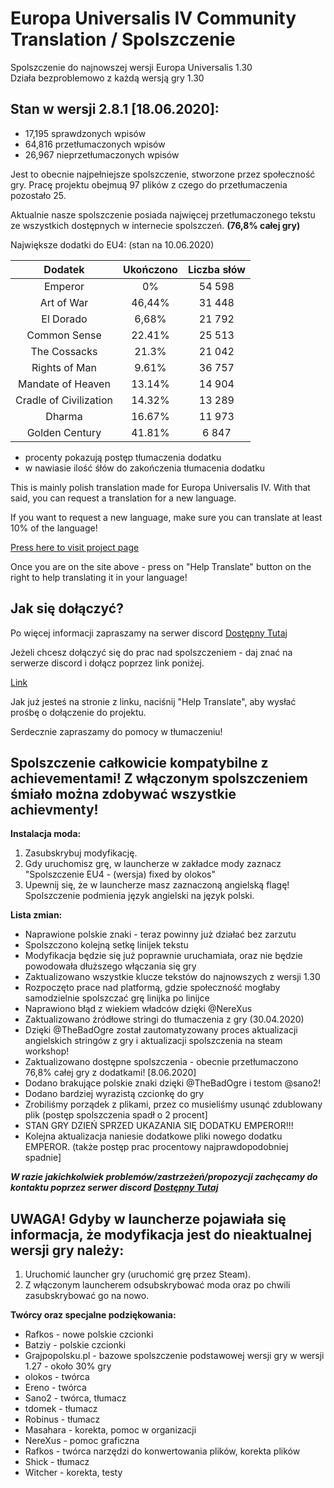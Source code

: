 Europa Universalis IV Community Translation / Spolszczenie
===
Spolszczenie do najnowszej wersji Europa Universalis 1.30  
Działa bezproblemowo z każdą wersją gry 1.30

Stan w  wersji 2.8.1 [18.06.2020]:
---
 * 17,195 sprawdzonych wpisów
 * 64,816 przetłumaczonych wpisów
 * 26,967 nieprzetłumaczonych wpisów

Jest to obecnie najpełniejsze spolszczenie, stworzone przez społeczność gry.
Pracę projektu obejmuą 97 plików z czego do przetłumaczenia pozostało 25.

Aktualnie nasze spolszczenie posiada najwięcej przetłumaczonego tekstu ze wszystkich dostępnych w internecie spolszczeń. **(76,8% całej gry)**

Największe dodatki do EU4:
(stan na 10.06.2020)

|         Dodatek        | Ukończono | Liczba słów |
|:----------------------:|:---------:|:-----------:|
| Emperor                | 0%        | 54 598      |
| Art of War             | 46,44%    | 31 448      |
| El Dorado              | 6,68%     | 21 792      |
| Common Sense           | 22.41%    | 25 513      |
| The Cossacks           | 21.3%     | 21 042      |
| Rights of Man          | 9.61%     | 36 757      |
| Mandate of Heaven      | 13.14%    | 14 904      |
| Cradle of Civilization | 14.32%    | 13 289      |
| Dharma                 | 16.67%    | 11 973      |
| Golden Century         | 41.81%    | 6 847       |

 * procenty pokazują postęp tłumaczenia dodatku
 * w nawiasie ilość śłów do zakończenia tłumacenia dodatku

This is mainly polish translation made for Europa Universalis IV.
With that said, you can request a translation for a new language.

If you want to request a new language, make sure you can translate at least 10% of the language!

[Press here to visit project page](https://www.transifex.com/europa-universalis-iv-community-translation/Community-edition/)

Once you are on the site above - press on "Help Translate" button on the right to help translating it in your language!

Jak się dołączyć?
---

Po więcej informacji zapraszamy na serwer discord [Dostępny Tutaj](https://discord.gg/QUB7z23])

Jeżeli chcesz dołączyć się do prac nad spolszczeniem - daj znać na serwerze discord i dołącz poprzez link poniżej.

[Link](https://www.transifex.com/europa-universalis-iv-community-translation/Community-edition/)

Jak już jesteś na stronie z linku, naciśnij "Help Translate", aby wysłać prośbę o dołączenie do projektu.

Serdecznie zapraszamy do pomocy w tłumaczeniu!


**Spolszczenie całkowicie kompatybilne z achievementami! Z włączonym spolszczeniem śmiało można zdobywać wszystkie achievmenty!**
---

**Instalacja moda:**
1. Zasubskrybuj modyfikację.
2. Gdy uruchomisz grę, w launcherze w zakładce mody zaznacz "Spolszczenie EU4 - (wersja) fixed by olokos"
3. Upewnij się, że w launcherze masz zaznaczoną angielską flagę! Spolszczenie podmienia język angielski na język polski.


**Lista zmian:**
- Naprawione polskie znaki - teraz powinny już działać bez zarzutu
- Spolszczono kolejną setkę linijek tekstu
- Modyfikacja będzie się już poprawnie uruchamiała, oraz nie będzie powodowała dłuższego włączania się gry
- Zaktualizowano wszystkie klucze tekstów do najnowszych z wersji 1.30
- Rozpoczęto prace nad platformą, gdzie społeczność mogłaby samodzielnie spolszczać grę linijka po linijce
- Naprawiono błąd z wiekiem władców dzięki @NereXus
- Zaktualizowano źródłowe stringi do tłumaczenia z gry (30.04.2020)
- Dzięki @TheBadOgre został zautomatyzowany proces aktualizacji angielskich stringów z gry i aktualizacji spolszczenia na steam workshop!
- Zaktualizowano dostępne spolszczenia - obecnie przetłumaczono 76,8% całej gry z dodatkami! [8.06.2020] 
- Dodano brakujące polskie znaki dzięki @TheBadOgre i testom @sano2!
- Dodano bardziej wyrazistą czcionkę do gry
- Zrobiliśmy porządek z plikami, przez co musieliśmy usunąć zdublowany plik (postęp spolszczenia spadł o 2 procent]
- STAN GRY DZIEŃ SPRZED UKAZANIA SIĘ DODATKU EMPEROR!!!
- Kolejna aktualizacja naniesie dodatkowe pliki  nowego dodatku EMPEROR. (także postęp prac procentowy najprawdopodobniej spadnie]

**_W razie jakichkolwiek problemów/zastrzeżeń/propozycji zachęcamy do kontaktu poprzez serwer discord [Dostępny Tutaj](https://discord.gg/QUB7z23])_**

UWAGA! Gdyby w launcherze pojawiała się informacja, że modyfikacja jest do nieaktualnej wersji gry należy:
---
1. Uruchomić launcher gry (uruchomić grę przez Steam).
2. Z włączonym launcherem odsubskrybować moda oraz po chwili zasubskrybować go na nowo.

**Twórcy oraz specjalne podziękowania:**
- Rafkos - nowe polskie czcionki
- Batziy - polskie czcionki
- Grajpopolsku.pl - bazowe spolszczenie podstawowej wersji gry w wersji 1.27 - około 30% gry
- olokos - twórca
- Ereno - twórca
- Sano2 - twórca, tłumacz
- tdomek - tłumacz
- Robinus - tłumacz
- Masahara - korekta, pomoc w organizacji
- NereXus - pomoc graficzna
- Rafkos - twórca narzędzi do konwertowania plików, korekta plików
- Shick - tłumacz
- Witcher - korekta, testy
